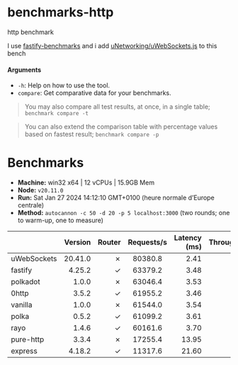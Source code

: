 # benchmarks-http

http benchmark

I use [fastify-benchmarks](https://github.com/fastify/benchmarks) and i add [uNetworking/uWebSockets.js](https://github.com/uNetworking/uWebSockets.js) to this bench

#### Arguments

* `-h`: Help on how to use the tool.
* `compare`: Get comparative data for your benchmarks.

> You may also compare all test results, at once, in a single table; `benchmark compare -t`

> You can also extend the comparison table with percentage values based on fastest result; `benchmark compare -p`
# Benchmarks

* __Machine:__ win32 x64 | 12 vCPUs | 15.9GB Mem
* __Node:__ `v20.11.0`
* __Run:__ Sat Jan 27 2024 14:12:10 GMT+0100 (heure normale d’Europe centrale)
* __Method:__ `autocannon -c 50 -d 20 -p 5 localhost:3000` (two rounds; one to warm-up, one to measure)

|             | Version | Router | Requests/s | Latency (ms) | Throughput/Mb |
| :--         | --:     | --:    | :-:        | --:          | --:           |
| uWebSockets | 20.41.0 | ✗      | 80380.8    | 2.41         | 12.03         |
| fastify     | 4.25.2  | ✓      | 63379.2    | 3.48         | 11.36         |
| polkadot    | 1.0.0   | ✗      | 63046.4    | 3.53         | 11.24         |
| 0http       | 3.5.2   | ✓      | 61955.2    | 3.46         | 11.05         |
| vanilla     | 1.0.0   | ✗      | 61544.0    | 3.54         | 11.21         |
| polka       | 0.5.2   | ✓      | 61099.2    | 3.61         | 10.90         |
| rayo        | 1.4.6   | ✓      | 60161.6    | 3.70         | 10.73         |
| pure-http   | 3.3.4   | ✗      | 17255.4    | 13.95        | 3.77          |
| express     | 4.18.2  | ✓      | 11317.6    | 21.60        | 2.02          |
